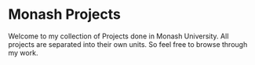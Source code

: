 # Monash Projects
 Welcome to my collection of Projects done in Monash University. All projects are separated into their own units. So feel free to browse through my work.

